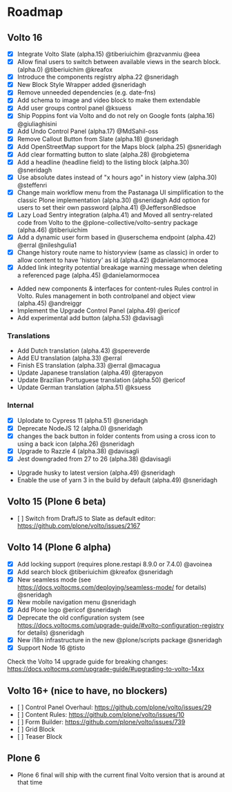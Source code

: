 # Roadmap

## Volto 16

- [x] Integrate Volto Slate (alpha.15) @tiberiuichim @razvanmiu @eea
- [x] Allow final users to switch between available views in the search block. (alpha.0) @tiberiuichim @kreafox
- [x] Introduce the components registry alpha.22 @sneridagh 
- [x] New Block Style Wrapper added @sneridagh
- [x] Remove unneeded dependencies (e.g. date-fns)
- [x] Add schema to image and video block to make them extendable
- [x] Add user groups control panel @ksuess
- [x] Ship Poppins font via Volto and do not rely on Google fonts (alpha.16) @giuliaghisini
- [x] Add Undo Control Panel (alpha.17) @MdSahil-oss
- [x] Remove Callout Button from Slate (alpha.18) @sneridagh
- [x] Add OpenStreetMap support for the Maps block (alpha.25) @sneridagh
- [x] Add clear formatting button to slate (alpha.28) @robgietema
- [x] Add a headline (headline field) to the listing block (alpha.30) @sneridagh
- [x] Use absolute dates instead of "x hours ago" in history view (alpha.30) @steffenri
- [x] Change main workflow menu from the Pastanaga UI simplification to the classic Plone implementation (alpha.30) @sneridagh
Add option for users to set their own password (alpha.41) @JeffersonBledsoe
- [x] Lazy Load Sentry integration (alpha.41) and Moved all sentry-related code from Volto to the @plone-collective/volto-sentry package (alpha.46) @tiberiuichim
- [x] Add a dynamic user form based in @userschema endpoint (alpha.42) @erral @nileshgulia1
- [x] Change history route name to historyview (same as classic) in order to allow content to have 'history' as id (alpha.42) @danielamormocea
- [x] Added link integrity potential breakage warning message when deleting a referenced page (alpha.45) @danielamormocea
- Added new components & interfaces for content-rules Rules control in Volto. Rules management in both controlpanel and object view (alpha.45) @andreiggr
- Implement the Upgrade Control Panel (alpha.49) @ericof
- Add experimental add button (alpha.53) @davisagli

### Translations

- Add Dutch translation (alpha.43) @spereverde
- Add EU translation (alpha.33) @erral
- Finish ES translation (alpha.33) @erral @macagua
- Update Japanese translation (alpha.49) @terapyon
- Update Brazilian Portuguese translation (alpha.50) @ericof
- Update German translation (alpha.51) @ksuess

### Internal

- [x] Uplodate to Cypress 11 (alpha.51) @sneridagh
- [x] Deprecate NodeJS 12 (alpha.0) @sneridagh
- [x] changes the back button in folder contents from using a cross icon to using a back icon (alpha.26) @sneridagh
- [x] Upgrade to Razzle 4 (alpha.38) @davisagli
- [x] Jest downgraded from 27 to 26 (alpha.38) @davisagli
- Upgrade husky to latest version (alpha.49) @sneridagh
- Enable the use of yarn 3 in the build by default (alpha.49) @sneridagh

## Volto 15 (Plone 6 beta)

- [ ] Switch from DraftJS to Slate as default editor: https://github.com/plone/volto/issues/2167

## Volto 14 (Plone 6 alpha)

- [x] Add locking support (requires plone.restapi 8.9.0 or 7.4.0) @avoinea
- [x] Add search block @tiberiuichim @kreafox @sneridagh
- [x] New seamless mode (see https://docs.voltocms.com/deploying/seamless-mode/ for details) @sneridagh
- [x] New mobile navigation menu @sneridagh
- [x] Add Plone logo @ericof @sneridagh
- [x] Deprecate the old configuration system (see https://docs.voltocms.com/upgrade-guide/#volto-configuration-registry for details) @sneridagh
- [x] New i18n infrastructure in the new @plone/scripts package @sneridagh
- [x] Support Node 16 @tisto

Check the Volto 14 upgrade guide for breaking changes: https://docs.voltocms.com/upgrade-guide/#upgrading-to-volto-14xx

## Volto 16+ (nice to have, no blockers)

- [ ] Control Panel Overhaul: https://github.com/plone/volto/issues/29
- [ ] Content Rules: https://github.com/plone/volto/issues/10
- [ ] Form Builder: https://github.com/plone/volto/issues/739
- [ ] Grid Block
- [ ] Teaser Block

## Plone 6

- Plone 6 final will ship with the current final Volto version that is around at that time
